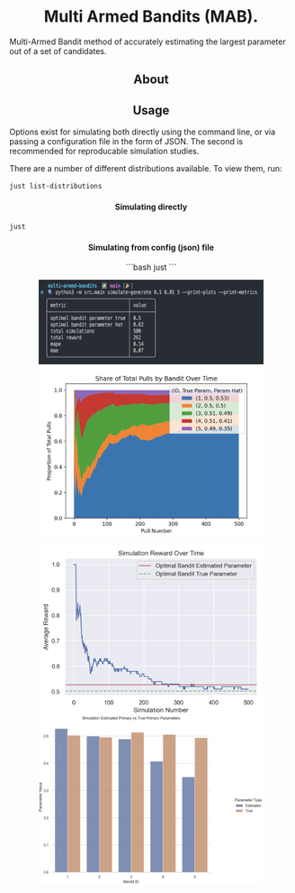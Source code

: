 <h1 align="center">
Multi Armed Bandits (MAB).
</h1>

<p>
Multi-Armed Bandit method of accurately estimating the largest parameter out of a set of candidates.
</p>

<h2  align="center">
About
</h2>

<h2  align="center">
Usage
</h2>

Options exist for simulating both directly using the command line, or via passing a configuration file in the form of JSON. The second is recommended for reproducable simulation studies.

There are a number of different distributions available. To view them, run:

```bash
just list-distributions
```

<h4 align="center">
Simulating directly
</h4>

<p align="center">

```bash
just
```
</p>

<h4 align="center">
Simulating from config (json) file
</h4>

<p align="center">
```bash
just 
```
</p>

<p align="center">
<img width="400" height="150" src="img/sim_metrics.png"/>
<img width="400" height="300" src="img/sim_pulls.png"/>
</p>

<p align="center">
<img width="400" height="300" src="img/sim_reward.png"/>
<img width="400" height="300" src="img/sim_residuals.png"/>
</p>